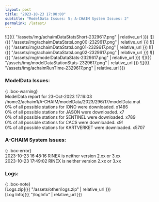 ```yaml
---
layout: post
title: "2023-10-23 17:00:00"
subtitle: "ModelData Issues: 5; A-CHAIM System Issues: 2"
permalink: /latest/
---
```


![]({{ "/assets/img/achaimDataStatsShort-2329617.png" | relative_url }})
![]({{ "/assets/img/achaimDataStatsLong00-2329617.png" | relative_url }})
![]({{ "/assets/img/achaimDataStatsLong01-2329617.png" | relative_url }})
![]({{ "/assets/img/achaimDataStatsLong02-2329617.png" | relative_url }})
![]({{ "/assets/img/modelDataDataStats-2329617.png" | relative_url }})
![]({{ "/assets/img/modelDataStationStats-2329617.png" | relative_url }})
![]({{ "/assets/img/achaimRunTime-2329617.png" | relative_url }})


### ModelData Issues:  
  
{: .box-warning}  
 ModelData report for 23-Oct-2023 17:16:03   
 /home2/achaim1/A-CHAIM/modelData/2023/296/17/modelData.mat   
 0% of all possible stations for IONO were downloaded. x1486   
 0% of all possible stations for JASON were downloaded. x7   
 0% of all possible stations for SENTINEL were downloaded. x789   
 0% of all possible stations for CACS were downloaded. x91   
 0% of all possible stations for KARTVERKET were downloaded. x5707   
  
### A-CHAIM System Issues:  
  
{: .box-error}  
2023-10-23 16:48:16 RINEX is neither version 2.xx or 3.xx  
2023-10-23 17:49:02 RINEX is neither version 2.xx or 3.xx  

### Logs:  
  
{: .box-note}  
[Logs.zip]({{ "/assets/other/logs.zip" | relative_url }})  
[Log Info]({{ "/logInfo" | relative_url }})  
